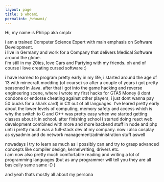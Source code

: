 ```yaml
---
layout: page
title: $ whoami
permalink: /whoami/
---
```


Hi, my name is Philipp aka cmplx

i am a trained Computer Science Expert with main emphasis on Software Development.<br>
i live in Germany and work for a Company that delivers Medical Software around the globe.<br>
i'm still in my 20ies, love Cars and Partying with my friends. oh and of course i love creating cursed software :)

i have learned to program pretty early in my life, i started around the age of 13 with minecraft modding (of course) so after a couple of years i got pretty seasoned in Java. after that i got into the game hacking and reverse engineering scene, where i wrote my first hacks for GTA5 Money (i dont condone or endorse cheating against other players, i just dont wanna pay 50 bucks for a shark card) in C# out of all languages. I've leared pretty early about the lower levels of computing, memory safety and access which is why the switch to C and C++ was pretty easy when we started getting classes about it in school. after finishing school i started doing react web development combined with more and more backend stuff in node and php unti i pretty much was a full-stack dev at my company. now i also cosplay as sysadmin and do network management/administration stuff aswell

nowadays i try to learn as much as i possibly can and try to grasp advanced concepts like compiler design, kernelwriting, drivers etc.<br>
i am now also pretty much comfortable reading and writing a lot of programming languages (but as any programmer will tell you they are all basically same same :D )

and yeah thats mostly all about my persona
